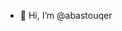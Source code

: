 - 👋 Hi, I’m @abastouqer

<!---
abastouqer/abastouqer is a ✨ special ✨ repository because its `README.md` (this file) appears on your GitHub profile.
You can click the Preview link to take a look at your changes.
--->
